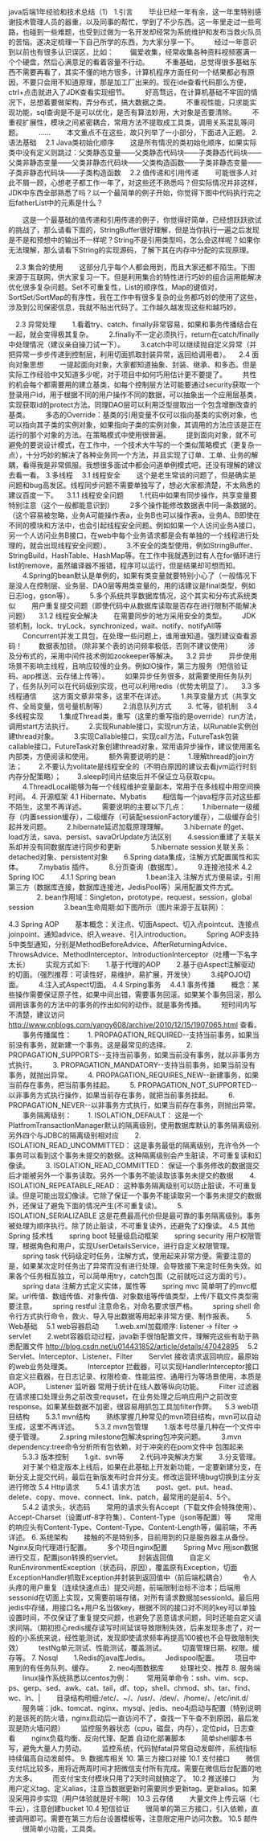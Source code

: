 
java后端1年经验和技术总结（1）
1.引言
　　毕业已经一年有余，这一年里特别感谢技术管理人员的器重，以及同事的帮忙，学到了不少东西。这一年里走过一些弯路，也碰到一些难题，也受到过做为一名开发却经常为系统维护和发布当救火队员的苦恼。遂决定梳理一下自己所学的东西，为大家分享一下。
　　经过一年意识到以前也有很多认识误区，比如：
　　偏爱收集，经常收集各种资料视频塞满一个个硬盘，然后心满意足的看着容量不行动。
　　不重基础，总觉得很多基础东西不需要再看了，其实不懂的地方很多，计算机程序方面任何一个结果都必有原因，不要只会用不知道原理，那是加工厂出来的。现在ide查看代码那么方便，ctrl+点击就进入了JDK查看实现细节。
　　好高骛远，在计算机基础不牢固的情况下，总想着要做架构，弄分布式，搞大数据之类。
　　不重视性能，只求能实现功能，sql查询是不是可以优化，是否有算法妙用，大对象是否要清除。
　　不重视扩展性，模块之间紧密耦合，常用方法不提取成工具类，调用关系混乱等问题。
　　……
　　本文重点不在这些，故只列举了一小部分，下面进入正题。
2.语法基础
　2.1 Java类初始化顺序
　　这是所有情况的类初始化顺序，如果实际类中没有定义则跳过：父类静态变量——父类静态代码块——子类静态代码块——父类非静态变量——父类非静态代码块——父类构造函数——子类非静态变量——子类非静态代码块——子类构造函数
　2.2 值传递和引用传递
　　可能很多人对此不屑一顾，心想老子都工作一年了，对这些还不熟悉吗？但实际情况并非这样，JDK中东西全部熟悉了吗？以一个最简单的例子开始，你觉得下图中代码执行完之后fatherList中的元素是什么？

　　这是一个最基础的值传递和引用传递的例子，你觉得好简单，已经想跃跃欲试的挑战了，那么请看下面的，StringBuffer很好理解，但是当你执行一遍之后发现是不是和预想中的输出不一样呢？String不是引用类型吗，怎么会这样呢？如果你无法理解，那么请看下String的实现源码，了解下其在内存中分配的实现原理。

　2.3 集合的使用
　　这部分几乎每个人都会用到，而且大家还都不陌生。下图来源于互联网，供大家复习一下。但是利用集合的特性进行巧妙的组合运用能解决优化很多复杂问题。Set不可重复性，List的顺序性，Map的键值对，SortSet/SortMap的有序性，我在工作中有很多复杂的业务都巧妙的使用了这些，涉及到公司保密信息，我就不贴出代码了。工作越久越发现这些和越巧妙。

　2.3 异常处理
　　1.看着try、catch、finally非常容易，如果和事务传播结合在一起，就会变得极其复杂。
　　2.finally不一定必须执行，return在catch/finally中处理情况（建议亲自操刀试一下）。
　　3.catch中可以继续抛自定义异常（并把异常一步步传递到控制层，利用切面抓取封装异常，返回给调用者）。
　2.4 面向对象思想
　　一提起面向对象，大家都知道抽象、封装、继承、和多态。但是实际工作经验中又知道多少呢，对于项目中如何巧用估计更不要提了。
　　共性的机会每个都需要用的建立基类，如每个控制层方法可能要通过security获取一个登录用户id，用于根据不同的用户操作不同的数据，可以抽象出一个应用层基类，实现获取id的protect方法。同理DAO层可以利用泛型提取出一个包含增删改查的基类。
　　多态的Override：基类的引用变量不仅可以指向基类的实例对象，也可以指向其子类的实例对象，如果指向子类的实例对象，其调用的方法应该是正在运行的那个对象的方法。在策略模式中使用很普遍。
　　提到面向对象，就不可避免的要说设计模式，在工作中，一个技术大牛写的一个类似策略模式（更复杂一点），十分巧妙的解决了各种业务同一个方法，并且实现了订单、工单、业务的解耦，看得我是非常佩服。我想很多面试中都会问道单例模式吧，还没有理解的建议去看一看。
3.多线程
　3.1 线程安全
　　这个是老生常谈的问题了，但是确实是问题和bug高发区。线程同步问题不需要单独写了，想必大家都清楚，不太熟悉的建议百度一下。
　3.1.1 线程安全问题
　　1.代码中如果有同步操作，共享变量要特别注意（这个一般都能意识到）
　　2多个操作能修改数据表中同一条数据的。（这个容易被忽略，业务A可能操作表a，业务B也可以操作表a，业务A、B即使在不同的模块和方法中，也会引起线程安全问题。例如如果一个人访问业务A接口，另一个人访问业务B接口，在web中每个业务请求都是会有单独的一个线程进行处理的，就会出现线程安全问题）。
　　3.不安全的类型使用，例如StringBuffer、StringBuild，HashTable、HashMap等。在工作中我就遇到过有人在for循环进行list的remove，虽然编译器不报错，程序可以运行，但是结果却可想而知。
　　4.Spring的bean默认是单例的，如果有类变量就要特别小心了（一般情况下是没人在控制层、业务层、DAO层等用类变量的，用的话建议是final类型，例如日志log，gson等）。
　　5.多个系统共享数据库情况，这个其实和分布式系统类似
　　用户重复提交问题（即使代码中从数据库读取是否存在进行限制不能解决问题）
　3.1.2 线程安全解决
　　在需要同步的地方采用安全的类型。
　　JDK锁机制，lock、tryLock，synchronized，wait、notify、notifyAll等
　　Concurrent并发工具包，在处理一些问题上，谁用谁知道。强烈建议查看源码！
　　数据表加锁。（除非某个表的访问频率极低，否则不建议使用）
　　涉及分布式的，采用中间件技术例如zookeeper等解决。
　3.2 异步
　　异步使用场景不影响主线程，且响应较慢的业务。例如IO操作，第三方服务（短信验证码、app推送、云存储上传等）。
　　如果异步任务很多，就需要使用任务队列了，任务队列可以在代码级别实现，也可以利用redis（优势太明显了）。
　3.3 多线程通信
　　这方面文章非常多，这里不在详述。
　　1.共享变量方式（共享文件、全局变量，信号量机制等）
　　2.消息队列方式
　　3. 忙等，锁机制
　3.4多线程实现
　　1.集成Thread类，重写（这里的重写指的是override）run方法，调用start方法执行。
　　2.实现Runable接口，实现run方法，以Runable实例创建thread对象。
　　3.实现Callable接口，实现call方法，FutureTask包装callable接口，FutureTask对象创建thread对象，常用语异步操作，建议使用匿名内部类，方便阅读和使用。
　　额外需要说明的是：
　　1.理解thread的join方法；
　　2.不要认为volitate是线程安全的（不明白原因的建议去看jvm运行时刻内存分配策略）；
　　3.sleep时间片结束后并不保证立马获取cpu。
　　4.ThreadLocal能够为每一个线程维护变量副本，常用于在多线程中用空间换时间。
4. 开源框架
4.1 Hibernate、Mybatis
　　相信每一个java程序员对这些都不陌生，这里不再详述。
　　需要说明的主要以下几点：
　　1.hibernate一级缓存（内置session缓存），二级缓存（可装配sessionFactory缓存），二级缓存会引起并发问题。
　　2.hibernate延迟加载原理理解。
　　3.hibernate 的get、load方法，sava、persist、savaOrUpdate方法区别
　　4.session重建了关联关系却并没有同数据库进行同步和更新　　
　　5.hibernate session关联关系：detached对象、persistent对象
　　6.Spring data集成，注解方式配置属性和实体。
　　7.mybatis 插件。
　　8.分页查询（数据库）。
　　9.连接池技术
4.2 Spring IOC
　　4.1.1 Spring bean
　　　　1.bean注入 注解方式方便易读，引用第三方（数据库连接，数据库连接池，JedisPool等）采用配置文件方式。
　　　　2. bean作用域：Singleton，prototype，request，session，global session
　　　　3.bean生命周期:如下图所示（图片来源于互联网）：

4.3 Spring AOP
　　基本概念：关注点、切面Aspect、切入点pointcut、连接点joinpoint、通知advice、织入weave、引入introduction。
　　Spring AOP支持5中类型通知，分别是MethodBeforeAdvice、AfterReturningAdvice、ThrowsAdvice、MethodInterceptor、IntroductionInterceptor（吐槽一下名字太长）
　　实现方式如下:
　　1.基于代理的AOP
　　2.基于@Aspect注解驱动的切面。（强烈推荐：可读性好，易维护，易扩展，开发快）
　　3.纯POJO切面。
　　4.注入式Aspect切面。
4.4 Srping事务
　4.4.1 事务传播
　　概念：某些操作需要保证原子性，如果中间出错，需要事务回滚。如果某个事务回滚，那么调用该事务的方法中的事务的作出如何的动作，就是事务传播。
　　短时间内写不清楚，建议访问 http://www.cnblogs.com/yangy608/archive/2010/12/15/1907065.html 查看。
　　事务传播属性：
　　1. PROPAGATION_REQUIRED--支持当前事务，如果当前没有事务，就新建一个事务。这是最常见的选择。
　　2. PROPAGATION_SUPPORTS--支持当前事务，如果当前没有事务，就以非事务方式执行。
　　3. PROPAGATION_MANDATORY--支持当前事务，如果当前没有事务，就抛出异常。
　　4. PROPAGATION_REQUIRES_NEW--新建事务，如果当前存在事务，把当前事务挂起。
　　5. PROPAGATION_NOT_SUPPORTED--以非事务方式执行操作，如果当前存在事务，就把当前事务挂起。
　　6. PROPAGATION_NEVER--以非事务方式执行，如果当前存在事务，则抛出异常。
　　事务隔离级别：
　　1. ISOLATION_DEFAULT： 这是一个PlatfromTransactionManager默认的隔离级别，使用数据库默认的事务隔离级别.另外四个与JDBC的隔离级别相对应
　　2. ISOLATION_READ_UNCOMMITTED： 这是事务最低的隔离级别，充许令外一个事务可以看到这个事务未提交的数据。这种隔离级别会产生脏读，不可重复读和幻像读。
　　3. ISOLATION_READ_COMMITTED： 保证一个事务修改的数据提交后才能被另外一个事务读取。另外一个事务不能读取该事务未提交的数据
　　4. ISOLATION_REPEATABLE_READ： 这种事务隔离级别可以防止脏读，不可重复读。但是可能出现幻像读。它除了保证一个事务不能读取另一个事务未提交的数据外，还保证了避免下面的情况产生(不可重复读)。
　　5. ISOLATION_SERIALIZABLE 这是花费最高代价但是最可靠的事务隔离级别。事务被处理为顺序执行。除了防止脏读，不可重复读外，还避免了幻像读。
4.5 其他Spring 技术栈
　　spring boot 轻量级启动框架
　　spring security 用户权限管理，根据角色和用户，实现UserDetailsService，进行自定义权限管理。
　　spring task 代码级定时任务，注解方式，使用起来非常方便。需要注意的是，如果某次定时任务出了异常而没有进行处理，会导致接下来定时任务失效。如果各个任务相互独立，可以简单用try，catch包围（之前就吃过这方面的亏）。
　　spring data 注解方式定义实体，属性等
　　spring mvc 简单明了的mvc框架。url传值、数组传值、对象传值、对象数组等传值类型，上传/下载文件类型需要注意。
　　spring restful 注意命名，对命名要求很严格。
　　spring shell 命令行方式执行命令，救火、导入导出数据等用起来非常方便、制作报表。　　
5. Web基础
　5.1 web容器启动
　　1.web.xml加载顺序: listener -> filter -> servlet
　　2.webt容器启动过程，java新手很怕配置文件，理解完这些有助于熟悉配置文件 http://blog.csdn.net/u014431852/article/details/47042895
　5.2 Servlet、Interceptor、Listener、Filter
　　Servlet 接收请求返回响应，最原始的web业务处理类。
　　Interceptor 拦截器，可以实现HandlerInterceptor接口自定义拦截器，在日志记录、权限检查、性能监控、通用行为等场景使用，本质是AOP。
　　Listener 监听器 常用于统计在线人数等纵向功能。
　　Filter 过滤器 在请求接口处理业务之前改变requset，在业务处理之后响应用户之前改变response。如果某些数据不加密，很容易用抓包工具加filter作弊。
　5.3 web项目结构
　　5.3.1 mvn结构
　　熟练掌握几种常见的mvn项目结构，mvn可以自动生成，这里不再详述。
　　5.3.2 mvn包管理
　　1.版本号尽量几种在一个文件中便于管理。
　　2.spring milestone包解决spring包冲突问题。
　　3.mvn dependency:tree命令分析所有包依赖，对于冲突的在pom文件中<exclusion> 包围起来
　　5.3.3 版本控制
　　1.git、svn等
　　2.代码冲突解决方案
　　3.分支管理。
　　对于某个稳定版本上线后，如果在此基础上开发新功能，一定要新建分支，在新分支上提交代码，最后在新版发布时合并分支。修改运营环境bug切换到主分支进行修改
5.4 Http请求
　　5.4.1 请求方法
　　post、get、put、head、delete、copy、move、connect、link、patch，最常用的是前4、5个。
　　5.4.2 请求头，状态码
　　常用的请求头有Accept（下载文件会特殊使用）、Accept-Charset（设置utf-8字符集）、Content-Type（json等配置）等
　　常用的响应头有Content-Type、Content-Type、Content-Length等，偏前端，不再详述。
6. 系统架构
　　接触的不是特别多，目前用到的只是服务器主从备份。Nginx反向代理进行配置。
　　多个项目nginx配置
　　Spring Mvc 用json数据进行交互，配置json转换的servlet。
　　封装返回值
　　自定义RunEnvironmentException（状态码，原因），覆盖原有Exception，切面ExceptionHandler抓取Exception并封装到返回值中（前后端松耦合）
　　令人头疼的用户重复（连续快速点击）提交问题，前端限制治标不治本；后端用sessonid在切面上实现，又需要前端存储，对所有请求数据加sessionId。最后用jedis中存储，用接口名+用户名当做key，根据不同的接口对不同的key可以单独设置时间，不仅保证了重复提交问题，也避免了恶意请求问题，同时还能自定义请求间隔。（期初担心redis缓存读写时间延误导致限制失效，后来发现多虑了，对一般的小系统来说，经性能测试，发现即使请求频率再提高100被也不会导致限制失效）
　　testNg单元测试、性能测试，覆盖测试。
　　切面管理日期、权限。缓存等。
7. Nosql
　　1.Redis的java库Jedis。
　　Jedispool配置。
　　项目中用到的有任务队列、缓存。
　　2. neo4j图数据库
　　处理社交、推荐
8. 服务端
　　linux操作系统熟悉以centos为例：
　　常用简单命令：ssh、vim、scp、ps、gerp、sed、awk、cat、tail，df、top，shell、chmod、sh、tar、find、wc、ln、|
　　目录结构明细:/etc/、~/、/usr/、/dev/、/home/、/etc/init.d/
　　服务端：jdk、tomcat、nginx、mysql、jedis、neo4j启动与配置（特别说明的是该死的防火墙，nginx启动后一直访问不了，查找一下午查不到原因，最后发现是防火墙问题）
　　监控服务器状态（cpu，磁盘，内存），定位pid，日志查看
　　nginx负载均衡、反向代理、配置
自动化部署脚本
　　简单shell脚本书写，避免大量人力劳动。
　　监控系统，代码抛fatal异常自动发邮件，系统指标持续偏高自动发邮件。
9. 数据库相关
10. 第三方接口对接
10.1 支付接口
　　微信支付坑比较多，用将近两周时间才把微信支付所有完成。需要在微信后台配置的地方太多。
　　而支付宝支付模块只用了2天时间就搞定了。
10.2 推送接口
　　为用户定义tag、定义alias，注意当数据更新时需要同步更新tag、更新alias。如果没采用异步实现（用户体验就是好卡啊）
10.3 云存储
　　大量文件上传云端（七牛云），注意创建bucket
10.4 短信验证
　　很简单的第三方接口，引入依赖，直接调用即可。需要在第三方后台设置模板等，注意限定用户访问次数。
10.5 邮件
　　很简单小功能，工具类。
